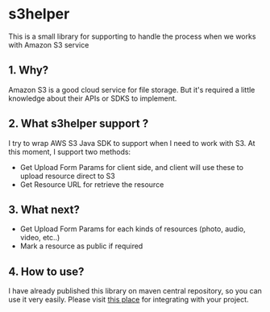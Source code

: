 # s3helper
This is a small library for supporting to handle the process when we works with Amazon S3 service

## 1. Why?
Amazon S3 is a good cloud service for file storage. But it's required a little knowledge about their APIs or SDKS to implement. 

## 2. What s3helper support ?
I try to wrap AWS S3 Java SDK to support when I need to work with S3. At this moment, I support two methods:

- Get Upload Form Params for client side, and client will use these to upload resource direct to S3
- Get Resource URL for retrieve the resource

## 3. What next?
- Get Upload Form Params for each kinds of resources (photo, audio, video, etc..)
- Mark a resource as public if required

## 4. How to use?
I have already published this library on maven central repository, so you can use it very easily. Please visit [this place](https://mvnrepository.com/artifact/me.vcoder/s3helper/0.0.2) for integrating with your project.
